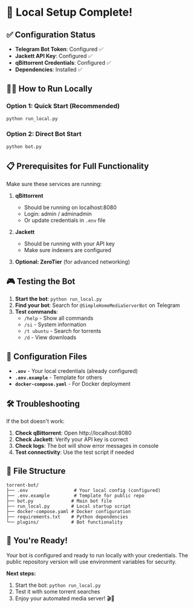 # 🚀 Local Setup Complete!

## ✅ Configuration Status
- **Telegram Bot Token**: Configured ✅
- **Jackett API Key**: Configured ✅  
- **qBittorrent Credentials**: Configured ✅
- **Dependencies**: Installed ✅

## 🏃‍♂️ How to Run Locally

### Option 1: Quick Start (Recommended)
```bash
python run_local.py
```

### Option 2: Direct Bot Start
```bash
python bot.py
```

## 📋 Prerequisites for Full Functionality

Make sure these services are running:

1. **qBittorrent** 
   - Should be running on localhost:8080
   - Login: admin / adminadmin
   - Or update credentials in `.env` file

2. **Jackett**
   - Should be running with your API key
   - Make sure indexers are configured

3. **Optional: ZeroTier** (for advanced networking)

## 🎮 Testing the Bot

1. **Start the bot**: `python run_local.py`
2. **Find your bot**: Search for `@SimpleHomeMediaServerBot` on Telegram
3. **Test commands**:
   - `/help` - Show all commands
   - `/si` - System information
   - `/t ubuntu` - Search for torrents
   - `/d` - View downloads

## 🔧 Configuration Files

- **`.env`** - Your local credentials (already configured)
- **`.env.example`** - Template for others
- **`docker-compose.yaml`** - For Docker deployment

## 🛠️ Troubleshooting

If the bot doesn't work:

1. **Check qBittorrent**: Open http://localhost:8080
2. **Check Jackett**: Verify your API key is correct
3. **Check logs**: The bot will show error messages in console
4. **Test connectivity**: Use the test script if needed

## 📁 File Structure
```
torrent-bot/
├── .env                 # Your local config (configured)
├── .env.example         # Template for public repo
├── bot.py              # Main bot file
├── run_local.py        # Local startup script
├── docker-compose.yaml # Docker configuration
├── requirements.txt    # Python dependencies
└── plugins/            # Bot functionality
```

## 🎉 You're Ready!

Your bot is configured and ready to run locally with your credentials. The public repository version will use environment variables for security.

**Next steps:**
1. Start the bot: `python run_local.py`
2. Test it with some torrent searches
3. Enjoy your automated media server! 🎬🎵
